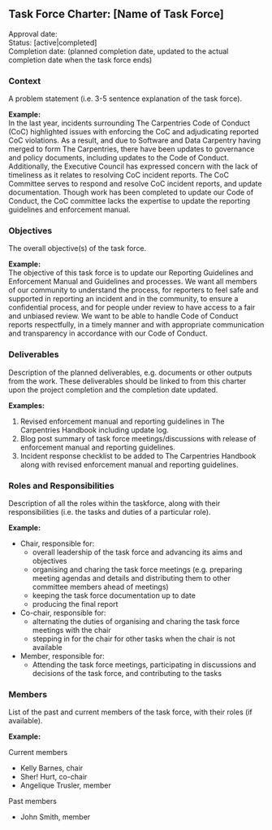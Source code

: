 ## Task Force Charter: [Name of Task Force]

Approval date: <br />
Status: [active|completed] <br />
Completion date: (planned completion date, updated to the actual completion date when the task force ends)

### Context
A problem statement (i.e. 3-5 sentence explanation of the task force). 

__Example:__  
In the last year, incidents surrounding The Carpentries Code of Conduct (CoC) highlighted issues with enforcing the CoC and adjudicating reported CoC violations. As a result, and due to Software and Data Carpentry having merged to form The Carpentries, there have been updates to governance and policy documents, including updates to the Code of Conduct. Additionally, the Executive Council has expressed concern with the lack of timeliness as it relates to resolving CoC incident reports. The CoC Committee serves to respond and resolve CoC incident reports, and update documentation. Though work has been completed to update our Code of Conduct, the CoC committee lacks the expertise to update the reporting guidelines and enforcement manual.

### Objectives
The overall objective(s) of the task force. 

__Example:__  
The objective of this task force is to update our Reporting Guidelines and Enforcement Manual and Guidelines and processes. We want all members of our community to understand the process, for reporters to feel safe and supported in reporting an incident and in the community, to ensure a confidential process, and for people under review to have access to a fair and unbiased review. We want to be able to handle Code of Conduct reports respectfully, in a timely manner and with appropriate communication and transparency in accordance with our Code of Conduct. 

### Deliverables
Description of the planned deliverables, e.g. documents or other outputs from the work. These deliverables should be linked to from this charter upon the project completion and the completion date updated. 

__Examples:__ 
1. Revised enforcement manual and reporting guidelines in The Carpentries Handbook including update log.   
2. Blog post summary of task force meetings/discussions with release of enforcement manual and reporting guidelines.   
3. Incident response checklist to be added to The Carpentries Handbook along with revised enforcement manual and reporting guidelines.    

### Roles and Responsibilities

Description of all the roles within the taskforce, along with their responsibilities (i.e. the tasks and duties of a particular role).

__Example:__
- Chair, responsible for:
  - overall leadership of the task force and advancing its aims and objectives
  - organising and charing the task force meetings (e.g. preparing meeting agendas and details and distributing them to other committee members ahead of meetings) 
  - keeping the task force documentation up to date 
  - producing the final report
- Co-chair, responsible for: 
  - alternating the duties of organising and charing the task force meetings with the chair
  - stepping in for the chair for other tasks when the chair is not available
- Member, responsible for:
  - Attending the task force meetings, participating in discussions and decisions of the task force, and contributing to the tasks
 

### Members

List of the past and current members of the task force, with their roles (if available).

__Example:__

Current members

- Kelly Barnes, chair
- Sher! Hurt, co-chair
- Angelique Trusler, member

Past members
- John Smith, member
